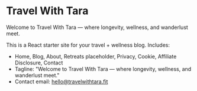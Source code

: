 # Travel With Tara

Welcome to Travel With Tara — where longevity, wellness, and wanderlust meet.

This is a React starter site for your travel + wellness blog. Includes:
- Home, Blog, About, Retreats placeholder, Privacy, Cookie, Affiliate Disclosure, Contact
- Tagline: "Welcome to Travel With Tara — where longevity, wellness, and wanderlust meet."
- Contact email: hello@travelwithtara.fit
